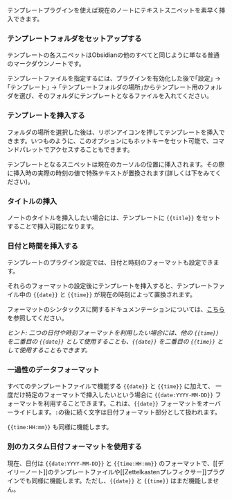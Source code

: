 テンプレートプラグインを使えば現在のノートにテキストスニペットを素早く挿入できます。

### テンプレートフォルダをセットアップする

テンプレートの各スニペットはObsidianの他のすべてと同じように単なる普通のマークダウンノートです。

テンプレートファイルを指定するには、プラグインを有効化した後で｢設定｣ → ｢テンプレート｣ → ｢テンプレートフォルダの場所｣からテンプレート用のフォルダを選び、そのフォルダにテンプレートとなるファイルを入れてください。

### テンプレートを挿入する

フォルダの場所を選択した後は、リボンアイコンを押してテンプレートを挿入できます。いつものように、このオプションにもホットキーをセット可能で、コマンドパレットでアクセスすることもできます。

テンプレートとなるスニペットは現在のカーソルの位置に挿入されます。その際に挿入時の実際の時刻の値で特殊テキストが置換されます(詳しくは下をみてください)。

### タイトルの挿入

ノートのタイトルを挿入したい場合には、テンプレートに `{{title}}` をセットすることで挿入可能になります。

### 日付と時間を挿入する

テンプレートのプラグイン設定では、日付と時刻のフォーマットも設定できます。

それらのフォーマットの設定後にテンプレートを挿入すると、テンプレートファイル中の `{{date}}` と `{{time}}` が現在の時刻によって置換されます。

フォーマットのシンタックスに関するドキュメンテーションについては、[こちら](https://momentjs.com/docs/#/displaying/format/)を参照してください。

_ヒント: 二つの日付や時刻フォーマットを利用したい場合には、他の `{{time}}` を二番目の `{{date}}` として使用することも、`{{date}}` を二番目の `{{time}}` として使用することもできます。_

### 一過性のデータフォーマット

すべてのテンプレートファイルで機能する `{{date}}` と `{{time}}` に加えて、 一度だけ特定のフォーマットで挿入したいという場合に `{{date:YYYY-MM-DD}}` フォーマットを利用することできます。これは、`{{date}}` フォーマットをオーバーライドします。`:`の後に続く文字は日付フォーマット部分として扱われます。

`{{time:HH:mm}}` も同様に機能します。

### 別のカスタム日付フォーマットを使用する

現在、日付は `{{date:YYYY-MM-DD}}` と `{{time:HH:mm}}` のフォーマットで、[[デイリーノート]]のテンプレートファイルや[[Zettelkastenプレフィクサー]]プラグインでも同様に機能します。ただし、`{{date}}` と `{{time}}` はまだ機能しません。